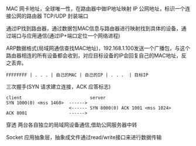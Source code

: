 MAC		网卡地址，全球唯一性，在路由器中做IP地址映射
IP		公网地址，标识一个连接公网的路由器
TCP/UDP	封装端口

通过IP找到路由器，通过数据包MAC信息与路由器进行映射找到具体的设备，通过端口与应用通信(通过IP+端口定位一个网络进程)

ARP数据格式(局域网通信查找MAC地址)，192.168.1.100发送一个广播包，与这个路由器相连的所有设备都会收到，对应目标设备的IP会回复自己的MAC地址，反之丢弃。

	FFFFFFFF | . . . | 自己的MAC | 自己的IP | . . .  | 目标IP

三次握手(SYN 请求建立连接，ACK 应答标志)

	client							server
	SYN 1000(0) <mss 1460>  ------>
							<------ SYN 8000(0) ACK 1001 <mss 1024>
	ACK 8001				------>

穿透 两台各自独立的局域网设备通信,借助公网服务器中转

Socket 应用抽象层，抽象成文件通过read/write接口来进行数据传输
